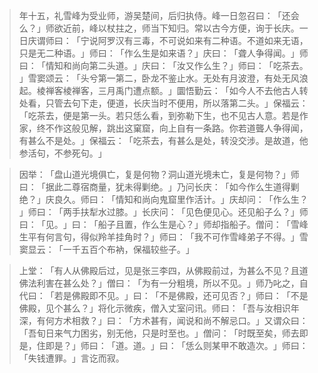 > 年十五，礼雪峰为受业师，游吴楚间，后归执侍。峰一日忽召曰：​「还会么？​」师欲近前，峰以杖拄之，师当下知归。常以古今方便，询于长庆。一日庆谓师曰：​「宁说阿罗汉有三毒，不可说如来有二种语。不道如来无语，只是无二种语。​」师曰：​「作么生是如来语？​」庆曰：​「聋人争得闻。​」师曰：​「情知和尚向第二头道。​」庆曰：​「汝又作么生？​」师曰：​「吃茶去。​」雪窦颂云：​「头兮第一第二，卧龙不鉴止水。无处有月波澄，有处无风浪起。棱禅客棱禅客，三月禹门遭点额。​」圜悟勤云：​「如今人不去他古人转处看，只管去句下走，便道，长庆当时不便用，所以落第二头。​」保福云：​「吃茶去，便是第一头。若只恁么看，到弥勒下生，也不见古人意。若是作家，终不作这般见解，跳出这窠窟，向上自有一条路。你若道聾人争得闻，有甚么不是处。​」保福云：​「吃茶去，有甚么是处，转没交涉。是故道，他参活句，不参死句。​」

> 因举：​「盘山道光境俱亡，复是何物？洞山道光境未亡，复是何物？​」师曰：​「据此二尊宿商量，犹未得剿绝。​」乃问长庆：​「如今作么生道得剿绝？​」庆良久。师曰：​「情知和尚向鬼窟里作活计。​」庆却问：​「作么生？​」师曰：​「两手扶犁水过膝。​」长庆问：​「见色便见心。还见船子么？​」师曰：​「见。​」曰：​「船子且置，作么生是心？​」师却指船子。僧问：​「雪峰生平有何言句，得似羚羊挂角时？​」师曰：​「我不可作雪峰弟子不得。​」雪窦显云：​「一千五百个布衲，保福较些子。​」

> 上堂：​「有人从佛殿后过，见是张三李四，从佛殿前过，为甚么不见？且道佛法利害在甚么处？​」僧曰：​「为有一分粗境，所以不见。​」师乃叱之，自代曰：​「若是佛殿即不见。​」曰：​「不是佛殿，还可见否？​」师曰：​「不是佛殿，见个甚么？​」将化示微疾，僧入丈室问讯。师曰：​「吾与汝相识年深，有何方术相救？​」曰：​「方术甚有，闻说和尚不解忌口。​」又谓众曰：​「吾旬日来气力困劣，别无他，只是时至也。​」僧问：​「时既至矣，师去即是，住即是？​」师曰：​「道。道。​」曰：​「恁么则某甲不敢造次。​」师曰：​「失钱遭罪。​」言讫而寂。


